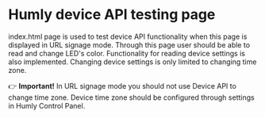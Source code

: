 # Humly device API testing page

index.html page is used to test device API functionality when this page is displayed in URL signage mode. Through this page user should be able to read and change LED's color. Functionality for reading device settings is also implemented. Changing device settings is only limited to changing time zone.

👉 **Important!** In URL signage mode you should not use Device API to change time zone. Device time zone should be configured through settings in Humly Control Panel.
